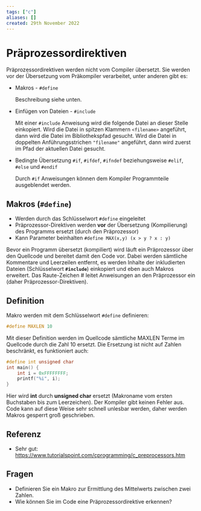 ```yaml
---
tags: ["c"]
aliases: []
created: 29th November 2022
---
```


# Präprozessordirektiven

Präprozessordirektiven werden nicht vom Compiler übersetzt. Sie werden vor der Übersetzung vom Präkompiler verarbeitet, unter anderen gibt es:

- Makros - `#define`

  Beschreibung siehe unten.

- Einfügen von Dateien - `#include`

  Mit einer `#include` Anweisung wird die folgende Datei an dieser Stelle einkopiert. Wird die Datei in spitzen Klammern `<filename>` angeführt, dann wird die Datei im Bibliothekspfad gesucht. Wird die Datei in doppelten Anführungsstrichen `"filename"` angeführt, dann wird zuerst im Pfad der aktuellen Datei gesucht.

- Bedingte Übersetzung `#if`, `#ifdef`, `#ifndef` beziehungsweise `#elif`, `#else` und `#endif`

  Durch `#if` Anweisungen können dem Kompiler Programmteile ausgeblendet werden.

## Makros (`#define`)

- Werden durch das Schlüsselwort `#define` eingeleitet
- Präprozessor-Direktiven werden **vor** der Übersetzung (Kompilierung) des Programms ersetzt (durch den Präprozessor)
- Kann Parameter beinhalten `#define MAX(x,y) (x > y ? x : y)`

Bevor ein Programm übersetzt (kompiliert) wird läuft ein Präprozessor über den Quellcode und bereitet damit den Code vor. Dabei werden sämtliche Kommentare und Leerzeilen entfernt, es werden Inhalte der inkludierten Dateien (Schlüsselwort **`#include`**) einkopiert und eben auch Makros erweitert. Das Raute-Zeichen # leitet Anweisungen an den Präprozessor ein (daher Präprozessor-Direktiven).

## Definition

Makro werden mit dem Schlüsselwort `#define` definieren:

```c
#define MAXLEN 10
```

Mit dieser Definition werden im Quellcode sämtliche MAXLEN Terme im Quellcode durch die Zahl 10 ersetzt. Die Ersetzung ist nicht auf Zahlen beschränkt, es funktioniert auch:

```c
#define int unsigned char
int main() {
    int i = 0xFFFFFFFF;
    printf("%i", i);
}
```

Hier wird **int** durch **unsigned char** ersetzt (Makroname vom ersten Buchstaben bis zum Leerzeichen). Der Kompiler gibt keinen Fehler aus. Code kann auf diese Weise sehr schnell unlesbar werden, daher werden Makros gesperrt groß geschrieben.

## Referenz

- Sehr gut: <https://www.tutorialspoint.com/cprogramming/c_preprocessors.htm>

## Fragen

- Definieren Sie ein Makro zur Ermittlung des Mittelwerts zwischen zwei Zahlen.
- Wie können Sie im Code eine Präprozessordirektive erkennen?

